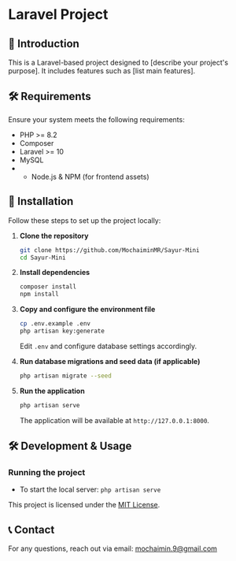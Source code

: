 # Laravel Project

## 📌 Introduction
This is a Laravel-based project designed to [describe your project's purpose]. It includes features such as [list main features].

## 🛠 Requirements
Ensure your system meets the following requirements:
- PHP >= 8.2
- Composer
- Laravel >= 10
- MySQL
- - Node.js & NPM (for frontend assets)

## 🚀 Installation
Follow these steps to set up the project locally:

1. **Clone the repository**
   ```sh
   git clone https://github.com/MochaiminMR/Sayur-Mini
   cd Sayur-Mini
   ```

2. **Install dependencies**
   ```sh
   composer install
   npm install 

3. **Copy and configure the environment file**
   ```sh
   cp .env.example .env
   php artisan key:generate
   ```
   Edit `.env` and configure database settings accordingly.

4. **Run database migrations and seed data (if applicable)**
   ```sh
   php artisan migrate --seed
   ```

5. **Run the application**
   ```sh
   php artisan serve
   ```
   The application will be available at `http://127.0.0.1:8000`.

## 🛠 Development & Usage
### Running the project
- To start the local server: `php artisan serve`
  
This project is licensed under the [MIT License](LICENSE).

## 📞 Contact
For any questions, reach out via email: mochaimin.9@gmail.com
